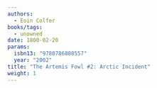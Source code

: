 ```yaml
---
authors:
  - Eoin Colfer
books/tags:
  - unowned
date: 1800-02-20
params:
  isbn13: "9780786808557"
  year: "2002"
title: "The Artemis Fowl #2: Arctic Incident"
weight: 1
---
```


<!--more-->
